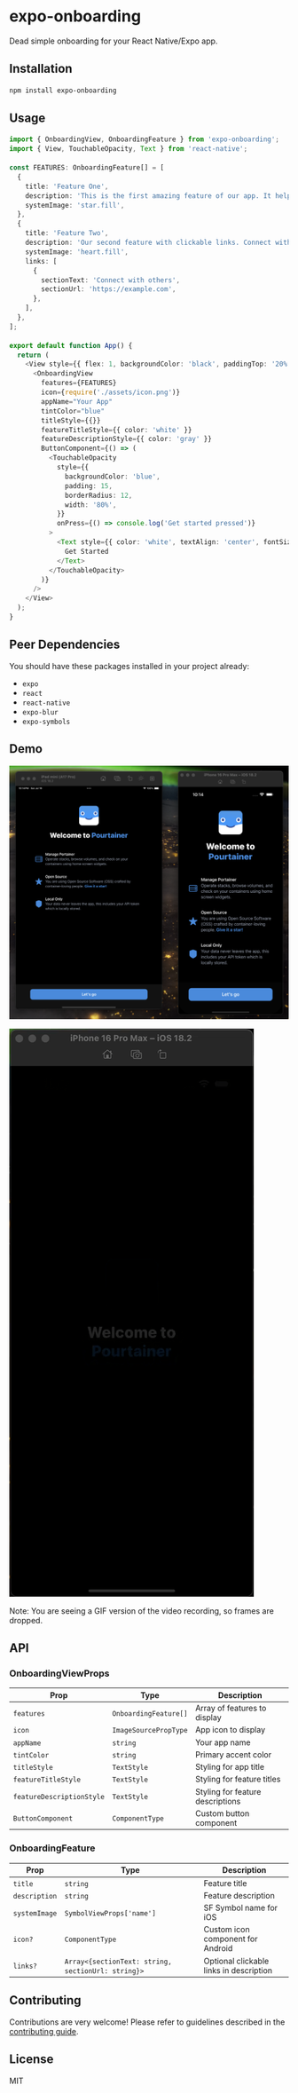 # expo-onboarding

Dead simple onboarding for your React Native/Expo app.

## Installation

```bash
npm install expo-onboarding
```

## Usage

```typescript
import { OnboardingView, OnboardingFeature } from 'expo-onboarding';
import { View, TouchableOpacity, Text } from 'react-native';

const FEATURES: OnboardingFeature[] = [
  {
    title: 'Feature One',
    description: 'This is the first amazing feature of our app. It helps you accomplish great things.',
    systemImage: 'star.fill',
  },
  {
    title: 'Feature Two', 
    description: 'Our second feature with clickable links. Connect with others and share your experience.',
    systemImage: 'heart.fill',
    links: [
      {
        sectionText: 'Connect with others',
        sectionUrl: 'https://example.com',
      },
    ],
  },
];

export default function App() {
  return (
    <View style={{ flex: 1, backgroundColor: 'black', paddingTop: '20%' }}>
      <OnboardingView
        features={FEATURES}
        icon={require('./assets/icon.png')}
        appName="Your App"
        tintColor="blue"
        titleStyle={{}}
        featureTitleStyle={{ color: 'white' }}
        featureDescriptionStyle={{ color: 'gray' }}
        ButtonComponent={() => (
          <TouchableOpacity
            style={{
              backgroundColor: 'blue',
              padding: 15,
              borderRadius: 12,
              width: '80%',
            }}
            onPress={() => console.log('Get started pressed')}
          >
            <Text style={{ color: 'white', textAlign: 'center', fontSize: 18 }}>
              Get Started
            </Text>
          </TouchableOpacity>
        )}
      />
    </View>
  );
}
```

## Peer Dependencies

You should have these packages installed in your project already:

- `expo`
- `react`
- `react-native`  
- `expo-blur`
- `expo-symbols`

## Demo

![Onboarding Demo](.github/expo-onboarding-screenshot.png)

![Onboarding Demo GIF](.github/expo-onboarding-video.gif)

Note: You are seeing a GIF version of the video recording, so frames are dropped.

## API

### OnboardingViewProps

| Prop | Type | Description |
|------|------|-------------|
| `features` | `OnboardingFeature[]` | Array of features to display |
| `icon` | `ImageSourcePropType` | App icon to display |
| `appName` | `string` | Your app name |
| `tintColor` | `string` | Primary accent color |
| `titleStyle` | `TextStyle` | Styling for app title |
| `featureTitleStyle` | `TextStyle` | Styling for feature titles |
| `featureDescriptionStyle` | `TextStyle` | Styling for feature descriptions |
| `ButtonComponent` | `ComponentType` | Custom button component |

### OnboardingFeature

| Prop | Type | Description |
|------|------|-------------|
| `title` | `string` | Feature title |
| `description` | `string` | Feature description |
| `systemImage` | `SymbolViewProps['name']` | SF Symbol name for iOS |
| `icon?` | `ComponentType` | Custom icon component for Android |
| `links?` | `Array<{sectionText: string, sectionUrl: string}>` | Optional clickable links in description |

## Contributing

Contributions are very welcome! Please refer to guidelines described in the [contributing guide](https://github.com/expo/expo#contributing).

## License

MIT
